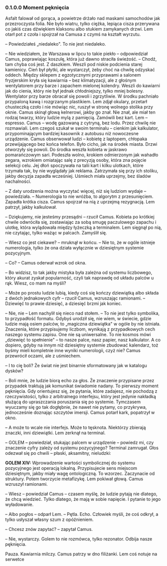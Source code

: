 ### 0.1.0.0 Moment pęknięcia

Asfalt falował od gorąca, a powietrze drżało nad maskami samochodów jak przezroczysta folia. Nie było wiatru, tylko ciężka, lepiąca cisza przerywana co jakiś czas dźwiękiem klaksonu albo stukiem zamykanych drzwi. Lem otarł pot z czoła i spojrzał na Camusa z czymś na kształt wyrzutu.

– Powiedziałeś „niedaleko". To nie jest niedaleko.

– Nie wiedziałem, że Warszawa w lipcu to takie piekło – odpowiedział Camus, poprawiając koszulę, która już dawno straciła świeżość. – Chodź, tam chyba coś jest. Z daszkiem.
Weszli pod niskie podcienia starej kamienicy. Cień był płytki, ale wystarczył, żeby choć na chwilę odzyskać oddech. Między sklepem z egzotycznymi przyprawami a salonem fryzjerskim kryła się kawiarnia – bez klimatyzacji, ale z głośnym wentylatorem przy barze i zapachem mielonej kolendry.
Weszli do kawiarni jak do cienia, który nie był jednak chłodniejszy, tylko mniej bolesny. Wentylator przy barze obracał się powoli i zgrzytliwie. W środku pachniało przypaloną kawą i rozgrzanym plastikiem. Lem zdjął okulary, przetarł chusteczką czoło i nie mówiąc nic, ruszył w stronę wolnego stolika przy oknie.
Camus skinął głową kelnerowi, jakby go znał. Nie znał, ale miał ten rodzaj twarzy, który ludzie mylą z pamięcią.
Zamówili bez kart. Lem – espresso. Camus – wodę gazowaną z cytryną, bez lodu.
Przez chwilę nie rozmawiali. Lem czegoś szukał w swoim terminalu – cienkim jak kalkulator, przypominającym bardziej kasownik z autobusu niż nowoczesne urządzenie. Camus obserwował ludzi – kobietę z laptopem, chłopaka przewijającego bez końca telefon. Było cicho, jak na środek miasta.
Drzwi otworzyły się powoli. Do środka weszła kobieta w jaskrawo pomarańczowym sari. Podeszła wolno, krokiem odmierzonym jak wahadło zegara, wzrokiem omiatając salę z precyzją osoby, która zna pojęcie selekcji celu. Jej dłoń spoczywała na talii kart i kilku ulotkach, które trzymała tak, by nie wyglądały jak reklama.
Zatrzymała się przy ich stoliku, jakby decyzja zapadła wcześniej. Uśmiech miała uprzejmy, bez śladów nachalności.

– Z daty urodzenia można wyczytać więcej, niż się ludziom wydaje – powiedziała. – Numerologia to nie wróżba, to algorytm z przesunięciem.
Zapadła krótka cisza. Camus spojrzał na nią z uprzejmą rezygnacją. Lem patrzył, jakby kalkulował.

– Dziękujemy, nie jesteśmy przesądni – rzucił Camus.
Kobieta po krótkiej chwile odwróciła się, zostawiając za sobą smugę paczulowego zapachu i ulotkę, która wylądowała między łyżeczką a terminalem.
Lem sięgnął po nią, nie czytając, tylko ważąc w palcach. Zamyślił się.

– Wiesz co jest ciekawe? – mruknął w końcu. – Nie to, że w ogóle istnieje numerologia, tylko że ona działa wyłącznie w dziesiętnym systemie pozycyjnym.

– Co? – Camus oderwał wzrok od okna.

– Bo widzisz, to tak jakby mistyka była zależna od systemu liczbowego, który akurat zyskał popularność, czyli tak naprawdę od układu palców u rąk. Wiesz, co mam na myśli?

– Może po prostu ludzie lubią, kiedy coś się kończy dziewiątką albo składa z dwóch jednakowych cyfr – rzucił Camus, wzruszając ramionami. – Dziewięć to prawie dziesięć, a dziesięć brzmi jak koniec.

– Nie, nie – Lem nachylił się nieco nad stołem. – To nie jest tylko symbolika, to przypadłość formatu. Gdybyś urodził się, nie wiem, w świecie, gdzie ludzie mają osiem palców, to „magiczna dziewiątka" w ogóle by nie istniała. Znaczenia, które przypisujemy liczbom, wynikają z przypadkowych cech naszego systemu zapisu. One nie są uniwersalne. To nie kosmos mówi „dziewięć to spełnienie" – to nasze palce, nasz papier, nasz kalkulator. A co dopiero, gdyby na innym niż dziesiętny systemie zbudować kalendarz, toż byśmy mieli kompletnie inne wyniki numerologii, czyż nie?
Camus przewrócił oczami, ale z uśmiechem.

– I to cię boli? Że świat nie jest binarnie sformatowany jak w katalogu dysków?

– Boli mnie, że ludzie biorą echo za głos. Że znaczenie przypisane przez przypadek traktują jak komunikat świadomie nadany. To pierwszy moment pęknięcia. Gdy orientujesz się, że pytania, które zadajesz, nie pochodzą z rzeczywistości, tylko z arbitralnego interfejsu, który jest jedynie nakładką służącą do upraszczania poruszania się po systemie. Tymczasem wyuczamy się go tak dogłębnie, że nawet nie pytamy, co przykrywa, jednocześnie doznając szczytów imersji.
Camus potarł kark, popatrzył w okno.

– A może to wcale nie interfejs. Może to tęsknota. Niektórzy zbierają znaczki, inni dziewiątki.
Lem zerknął na terminal.

– GOLEM – powiedział, stukając palcem w urządzenie – powiedz mi, czy znaczenie cyfry zależy od systemu pozycyjnego?
Terminal zamrugał. Głos odezwał się po chwili – płaski, aksamitny, nieludzki:

**GOLEM XIV:**
Wprowadzenie wartości symbolicznej do systemu pozycyjnego jest operacją lokalną. Przypisujecie sens miejscom dziesiętnym, jakby miały wagę ontologiczną. To wzorzec. Zaczynacie od struktury. Potem tworzycie metafizykę.
Lem pokiwał głową. Camus wzruszył ramionami.

– Wiesz – powiedział Camus – czasem myślę, że ludzie pytają nie dlatego, że chcą wiedzieć. Tylko dlatego, że mają w sobie napięcie. I pytanie to jego wyładowanie.

– Albo pogłos – odparł Lem. – Pętla. Echo. Człowiek myśli, że coś odkrył, a tylko usłyszał własny szum z opóźnieniem.

– Chcesz znów zapytać? – zapytał Camus.

– Nie, wystarczy. Golem to nie rozmówca, tylko rezonator. Odbija nasze pęknięcia.

Pauza. Kawiarnia milczy. Camus patrzy w dno filiżanki. Lem coś notuje na serwetce
